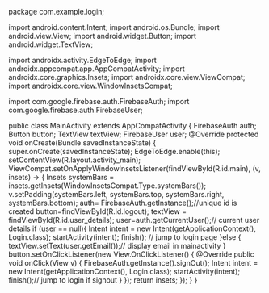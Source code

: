  package com.example.login;

import android.content.Intent;
import android.os.Bundle;
import android.view.View;
import android.widget.Button;
import android.widget.TextView;

import androidx.activity.EdgeToEdge;
import androidx.appcompat.app.AppCompatActivity;
import androidx.core.graphics.Insets;
import androidx.core.view.ViewCompat;
import androidx.core.view.WindowInsetsCompat;

import com.google.firebase.auth.FirebaseAuth;
import com.google.firebase.auth.FirebaseUser;

 public class MainActivity extends AppCompatActivity {
    FirebaseAuth auth;
    Button button;
    TextView textView;
    FirebaseUser user;
    @Override
    protected void onCreate(Bundle savedInstanceState) {
        super.onCreate(savedInstanceState);
        EdgeToEdge.enable(this);
        setContentView(R.layout.activity_main);
        ViewCompat.setOnApplyWindowInsetsListener(findViewById(R.id.main), (v, insets) -> {
            Insets systemBars = insets.getInsets(WindowInsetsCompat.Type.systemBars());
            v.setPadding(systemBars.left, systemBars.top, systemBars.right, systemBars.bottom);
            auth= FirebaseAuth.getInstance();//unique id is created
            button=findViewById(R.id.logout);
            textView = findViewById(R.id.user_details);
            user=auth.getCurrentUser();// current user details
            if (user == null){
                Intent intent = new Intent(getApplicationContext(), Login.class);
                startActivity(intent);
                finish(); // jump to login page
            }else {
               textView.setText(user.getEmail());// display email in mainactivity
            }
            button.setOnClickListener(new View.OnClickListener() {
                @Override
                public void onClick(View v) {
                   FirebaseAuth.getInstance().signOut();
                    Intent intent = new Intent(getApplicationContext(), Login.class);
                    startActivity(intent);
                    finish();// jump to login if signout
                }
            });
            return insets;
        });
    }
}